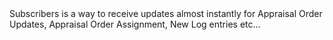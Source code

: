 <div class="alert alert-info">Subscribers is a way to receive updates almost instantly for Appraisal Order Updates, Appraisal Order Assignment, New Log entries etc...</div>